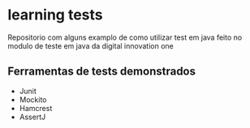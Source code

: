 # learning tests

Repositorio com alguns examplo de como utilizar test em java feito no modulo de teste em java da digital innovation one

## Ferramentas de tests demonstrados

+ Junit
+ Mockito
+ Hamcrest
+ AssertJ
